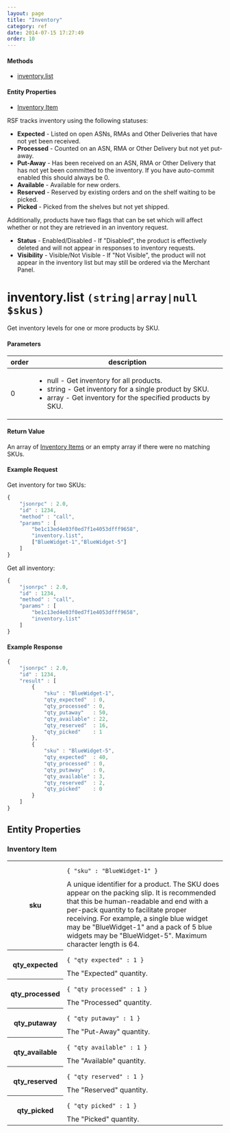 ```yaml
---
layout: page
title: "Inventory"
category: ref
date: 2014-07-15 17:27:49
order: 10
---
```


#### Methods

 * [inventory.list](#inventory_list)

#### Entity Properties

 * [Inventory Item](#inventory_item)

RSF tracks inventory using the following statuses:

 * **Expected** - Listed on open ASNs, RMAs and Other Deliveries that have not yet been received.
 * **Processed** - Counted on an ASN, RMA or Other Delivery but not yet put-away.
 * **Put-Away** - Has been received on an ASN, RMA or Other Delivery that has not yet been committed to the inventory.
   If you have auto-commit enabled this should always be 0.
 * **Available** - Available for new orders.
 * **Reserved** - Reserved by existing orders and on the shelf waiting to be picked.
 * **Picked** - Picked from the shelves but not yet shipped.

Additionally, products have two flags that can be set which will affect whether or not they are retrieved in an inventory request.

 * **Status** - Enabled/Disabled - If "Disabled", the product is effectively deleted and will not appear in responses to inventory requests.
 * **Visibility** - Visible/Not Visible - If "Not Visible", the product will not appear in the inventory list but may still be ordered via the Merchant Panel.

<h1 id="inventory_list">
inventory.list
<code>(string|array|null $skus)</code>
</h1>

Get inventory levels for one or more products by SKU.

#### Parameters

<table class="table"><thead><tr><th>order</th><th>description</th></tr></thead>
<tbody>
    <tr>
        <td>0</td>
        <td><ul>
        <li>null - Get inventory for all products.</li>
        <li>string - Get inventory for a single product by SKU.</li>
        <li>array - Get inventory for the specified products by SKU.</li>
        </ul></td>
    </tr>
</tbody></table>

#### Return Value

An array of [Inventory Items](#inventory_item) or an empty array if there were no matching SKUs.

#### Example Request

Get inventory for two SKUs:

```javascript
{
    "jsonrpc" : 2.0,
    "id" : 1234,
    "method" : "call",
    "params" : [
        "be1c13ed4e03f0ed7f1e4053dfff9658",
        "inventory.list",
        ["BlueWidget-1","BlueWidget-5"]
    ]
}
```

Get all inventory:

```javascript
{
    "jsonrpc" : 2.0,
    "id" : 1234,
    "method" : "call",
    "params" : [
        "be1c13ed4e03f0ed7f1e4053dfff9658",
        "inventory.list"
    ]
}
```

#### Example Response

```javascript
{
    "jsonrpc" : 2.0,
    "id" : 1234,
    "result" : [
        {
            "sku" : "BlueWidget-1",
            "qty_expected"  : 0,
            "qty_processed" : 0,
            "qty_putaway"   : 50,
            "qty_available" : 22,
            "qty_reserved"  : 16,
            "qty_picked"    : 1
        },
        {
            "sku" : "BlueWidget-5",
            "qty_expected"  : 40,
            "qty_processed" : 0,
            "qty_putaway"   : 0,
            "qty_available" : 3,
            "qty_reserved"  : 2,
            "qty_picked"    : 0
        }
    ]
}
```

## Entity Properties

<h3 id="invntory_item">
    Inventory Item
</h3>

<table class="table-striped">
<tr><th>sku</th>
<td>
	<pre><code>{ "sku" : "BlueWidget-1" }</code></pre>
	A unique identifier for a product. The SKU does appear on the packing slip. It is recommended that this be human-readable
	and end with a per-pack quantity to facilitate proper receiving. For example, a single blue widget may be "BlueWidget-1" and
	a pack of 5 blue widgets may be "BlueWidget-5". Maximum character length is 64.
</tr>
<tr><th>qty_expected</th>
<td>
	<pre><code>{ "qty_expected" : 1 }</code></pre>
	The "Expected" quantity.
</tr>
<tr><th>qty_processed</th>
<td>
	<pre><code>{ "qty_processed" : 1 }</code></pre>
	The "Processed" quantity.
</tr>
<tr><th>qty_putaway</th>
<td>
	<pre><code>{ "qty_putaway" : 1 }</code></pre>
	The "Put-Away" quantity.
</tr>
<tr><th>qty_available</th>
<td>
	<pre><code>{ "qty_available" : 1 }</code></pre>
	The "Available" quantity.
</tr>
<tr><th>qty_reserved</th>
<td>
	<pre><code>{ "qty_reserved" : 1 }</code></pre>
	The "Reserved" quantity.
</tr>
<tr><th>qty_picked</th>
<td>
	<pre><code>{ "qty_picked" : 1 }</code></pre>
	The "Picked" quantity.
</tr>
</table>
